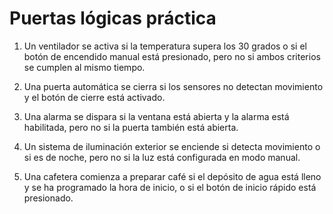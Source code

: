 # Puertas lógicas práctica

1. Un ventilador se activa si la temperatura supera los 30 grados o si el botón de encendido manual está presionado, pero no si ambos criterios se cumplen al mismo tiempo.
   
2. Una puerta automática se cierra si los sensores no detectan movimiento y el botón de cierre está activado.
   
3. Una alarma se dispara si la ventana está abierta y la alarma está habilitada, pero no si la puerta también está abierta.
   
4. Un sistema de iluminación exterior se enciende si detecta movimiento o si es de noche, pero no si la luz está configurada en modo manual.
   
5. Una cafetera comienza a preparar café si el depósito de agua está lleno y se ha programado la hora de inicio, o si el botón de inicio rápido está presionado.  
